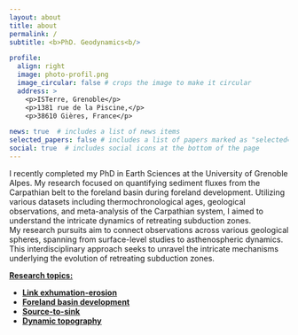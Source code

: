 ```yaml
---
layout: about
title: about
permalink: /
subtitle: <b>PhD. Geodynamics<b/>

profile:
  align: right
  image: photo-profil.png
  image_circular: false # crops the image to make it circular
  address: >
    <p>ISTerre, Grenoble</p>
    <p>1381 rue de la Piscine,</p>
    <p>38610 Gières, France</p>

news: true  # includes a list of news items
selected_papers: false # includes a list of papers marked as "selected={true}"
social: true  # includes social icons at the bottom of the page
---
```


I recently completed my PhD in Earth Sciences at the University of Grenoble Alpes. My research focused on quantifying sediment fluxes from the Carpathian belt to the foreland basin during foreland development. Utilizing various datasets including thermochronological ages, geological observations, and meta-analysis of the Carpathian system, I aimed to understand the intricate dynamics of retreating subduction zones.<br>
My research pursuits aim to connect observations across various geological spheres, spanning from surface-level studies to asthenospheric dynamics. This interdisciplinary approach seeks to unravel the intricate mechanisms underlying the evolution of retreating subduction zones.

<u><b>Research topics:<u/><b/>
 - Link exhumation-erosion
 - Foreland basin development
 - Source-to-sink
 - Dynamic topography
